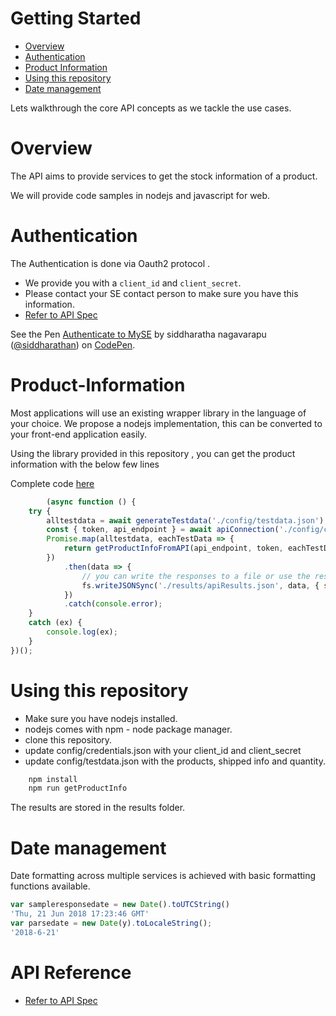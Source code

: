 # Getting Started
- [Overview](#Overview)
- [Authentication](#Authentication)
- [Product Information](#Product-Information)
- [Using this repository](#Using-this-repository)
- [Date management](#Date-management)

Lets walkthrough the core API concepts as we tackle the use cases.

# Overview

The API aims to provide services to get the stock information of a product.

We will provide code samples in nodejs and javascript for web. 

# Authentication

The Authentication is done via Oauth2 protocol .
 - We provide you with a ```client_id``` and ```client_secret```.
 - Please contact your SE contact person to make sure you have this information.
- [Refer to API Spec](https://github.com/siddharatha/MySEServices/blob/master/openAPI.2.0-ProductAvailability.json)

<p data-height="966" data-theme-id="light" data-slug-hash="gKeqgL" data-default-tab="js,result" data-user="siddharathan" data-embed-version="2" data-pen-title="Authenticate to MySE" class="codepen">See the Pen <a href="https://codepen.io/siddharathan/pen/gKeqgL/">Authenticate to MySE</a> by siddharatha nagavarapu (<a href="https://codepen.io/siddharathan">@siddharathan</a>) on <a href="https://codepen.io">CodePen</a>.</p>
<script async src="https://static.codepen.io/assets/embed/ei.js"></script>

# Product-Information

Most applications will use an existing wrapper library in the language of your choice. We propose a nodejs implementation, this can be converted to your front-end application easily.

Using the library provided in this repository , you can get the product information with the below few lines

Complete code [here](https://github.com/siddharatha/MySEServices/blob/master/getInfoFromMySEAPI.js)

``` js
        (async function () {
    try {
        alltestdata = await generateTestdata('./config/testdata.json');
        const { token, api_endpoint } = await apiConnection('./config/credentials.json');
        Promise.map(alltestdata, eachTestData => {
            return getProductInfoFromAPI(api_endpoint, token, eachTestData.product, _.toString(eachTestData.quantity), _.toString(eachTestData.shipTo));
        })
            .then(data => {
                // you can write the responses to a file or use the response to be displayed on a browser.
                fs.writeJSONSync('./results/apiResults.json', data, { spaces: 2 });
            })
            .catch(console.error);
    }
    catch (ex) {
        console.log(ex);
    }
})();

```

# Using this repository

- Make sure you have nodejs installed.
- nodejs comes with npm - node package manager.
- clone this repository.
- update config/credentials.json with your client_id and client_secret
- update config/testdata.json with the products, shipped info and quantity.

``` bash
    npm install
    npm run getProductInfo
```

The results are stored in the results folder.

# Date management
Date formatting across multiple services is achieved with basic formatting functions available.

``` js
var sampleresponsedate = new Date().toUTCString()
'Thu, 21 Jun 2018 17:23:46 GMT'
var parsedate = new Date(y).toLocaleString();
'2018-6-21'
```

# API Reference
- [Refer to API Spec](https://github.com/siddharatha/MySEServices/blob/master/openAPI.2.0-ProductAvailability.json)
